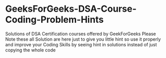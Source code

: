 # GeeksForGeeks-DSA-Course-Coding-Problem-Hints
Solutions of DSA Certification courses offered by GeekForGeeks Please Note these all Solution are here just to give you little hint so use it properly and improve your Coding Skills by seeing hint in solutions instead of just copying the whole code
